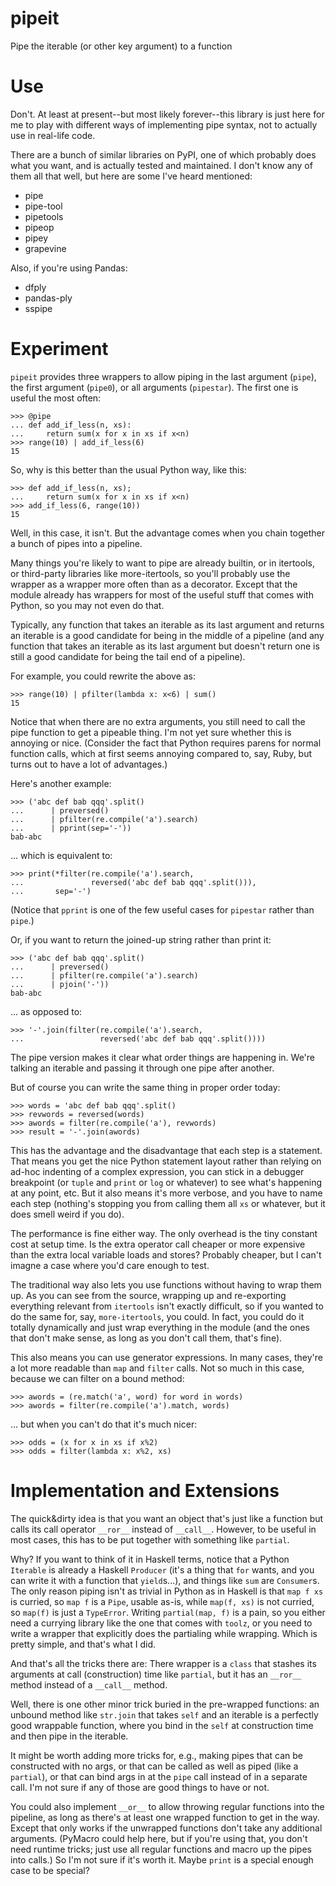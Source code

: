 # pipeit
Pipe the iterable (or other key argument) to a function

# Use

Don't. At least at present--but most likely forever--this library is just here
for me to play with different ways of implementing pipe syntax, not to
actually use in real-life code.

There are a bunch of similar libraries on PyPI, one of which probably does
what you want, and is actually tested and maintained. I don't know any of
them all that well, but here are some I've heard mentioned:

 * pipe
 * pipe-tool
 * pipetools
 * pipeop
 * pipey
 * grapevine

Also, if you're using Pandas:

 * dfply
 * pandas-ply
 * sspipe

# Experiment

`pipeit` provides three wrappers to allow piping in the last argument
(`pipe`), the first argument (`pipe0`), or all arguments (`pipestar`). The
first one is useful the most often:

    >>> @pipe
    ... def add_if_less(n, xs):
    ...     return sum(x for x in xs if x<n)
    >>> range(10) | add_if_less(6)
    15

So, why is this better than the usual Python way, like this:

    >>> def add_if_less(n, xs);
    ...     return sum(x for x in xs if x<n)
    >>> add_if_less(6, range(10))
    15

Well, in this case, it isn't. But the advantage comes when you chain
together a bunch of pipes into a pipeline.

Many things you're likely to want to pipe are already builtin, or in
itertools, or third-party libraries like more-itertools, so you'll probably
use the wrapper as a wrapper more often than as a decorator. Except
that the module already has wrappers for most of the useful stuff that
comes with Python, so you may not even do that.

Typically, any function that takes an iterable as its last argument and
returns an iterable is a good candidate for being in the middle of a
pipeline (and any function that takes an iterable as its last argument
but doesn't return one is still a good candidate for being the tail end of
a pipeline).

For example, you could rewrite the above as:

    >>> range(10) | pfilter(lambda x: x<6) | sum()
    15

Notice that when there are no extra arguments, you still need to call the
pipe function to get a pipeable thing. I'm not yet sure whether this is
annoying or nice. (Consider the fact that Python requires parens for normal
function calls, which at first seems annoying compared to, say, Ruby, but
turns out to have a lot of advantages.)

Here's another example:

    >>> ('abc def bab qqq'.split()
    ...      | preversed()
    ...      | pfilter(re.compile('a').search)
    ...      | pprint(sep='-'))
    bab-abc

... which is equivalent to:

    >>> print(*filter(re.compile('a').search,
    ...               reversed('abc def bab qqq'.split())),
    ...       sep='-')
    
(Notice that `pprint` is one of the few useful cases for `pipestar` rather
than `pipe`.)

Or, if you want to return the joined-up string rather than print it:

    >>> ('abc def bab qqq'.split()
    ...      | preversed()
    ...      | pfilter(re.compile('a').search)
    ...      | pjoin('-'))
    bab-abc

... as opposed to:

    >>> '-'.join(filter(re.compile('a').search,
    ...                 reversed('abc def bab qqq'.split())))

The pipe version makes it clear what order things are happening in.
We're talking an iterable and passing it through one pipe after another.

But of course you can write the same thing in proper order today:

    >>> words = 'abc def bab qqq'.split()
    >>> revwords = reversed(words)
    >>> awords = filter(re.compile('a'), revwords)
    >>> result = '-'.join(awords)

This has the advantage and the disadvantage that each step is a statement.
That means you get the nice Python statement layout rather than relying on
ad-hoc indenting of a complex expression, you can stick in a debugger
breakpoint (or `tuple` and `print` or `log` or whatever) to see what's
happening at any point, etc. But it also means it's more verbose, and you
have to name each step (nothing's stopping you from calling them all `xs`
or whatever, but it does smell weird if you do).

The performance is fine either way. The only overhead is the tiny constant
cost at setup time. Is the extra operator call cheaper or more expensive
than the extra local variable loads and stores? Probably cheaper, but I
can't imagne a case where you'd care enough to test.

The traditional way also lets you use functions without having to wrap them
up. As you can see from the source, wrapping up and re-exporting everything
relevant from `itertools` isn't exactly difficult, so if you wanted to do the
same for, say, `more-itertools`, you could. In fact, you could do it totally
dynamically and just wrap everything in the module (and the ones that don't
make sense, as long as you don't call them, that's fine).

This also means you can use generator expressions. In many cases, they're
a lot more readable than `map` and `filter` calls. Not so much in this
case, because we can filter on a bound method:

    >>> awords = (re.match('a', word) for word in words)
    >>> awords = filter(re.compile('a').match, words)

... but when you can't do that it's much nicer:

    >>> odds = (x for x in xs if x%2)
    >>> odds = filter(lambda x: x%2, xs)

# Implementation and Extensions

The quick&dirty idea is that you want an object that's just like a
function but calls its call operator `__ror__` instead of `__call__`.
However, to be useful in most cases, this has to be put together with
something like `partial`.

Why? If you want to think of it in Haskell terms, notice that a Python
`Iterable` is already a Haskell `Producer` (it's a thing that `for` wants,
and you can write it with a function that `yield`s...), and things like 
`sum` are `Consumer`s. The only reason piping isn't as trivial in Python
as in Haskell is that `map f xs` is curried, so `map f` is a `Pipe`, 
usable as-is, while `map(f, xs)` is not curried, so `map(f)` is just a
`TypeError`. Writing `partial(map, f)` is a pain, so you either need a 
currying library like the one that comes with `toolz`, or you need to 
write a wrapper that explicitly does the partialing while wrapping.
Which is pretty simple, and that's what I did.

And that's all the tricks there are: There wrapper is a `class` that 
stashes its arguments at call (construction) time like `partial`, but
it has an `__ror__` method instead of a `__call__` method.

Well, there is one other minor trick buried in the pre-wrapped
functions: an unbound method like `str.join` that takes `self` and an
iterable is a perfectly good wrappable function, where you bind in the
`self` at construction time and then pipe in the iterable.

It might be worth adding more tricks for, e.g., making pipes that can be 
constructed with no args, or that can be called as well as piped (like a 
`partial`), or that can bind args in at the `pipe` call instead of in a 
separate call. I'm not sure if any of those are good things to have or not.

You could also implement `__or__` to allow throwing regular functions into
the pipeline, as long as there's at least one wrapped function to get in
the way. Except that only works if the unwrapped functions don't take any
additional arguments. (PyMacro could help here, but if you're using that,
you don't need runtime tricks; just use all regular functions and macro
up the pipes into calls.) So I'm not sure if it's worth it. Maybe `print`
is a special enough case to be special?
